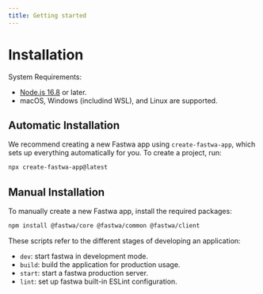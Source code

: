 ```yaml
---
title: Getting started
---
```


# Installation

System Requirements:
* [Node.js 16.8](https://nodejs.org/) or later.
* macOS, Windows (includind WSL), and Linux are supported.

## Automatic Installation
We recommend creating a new Fastwa app using `create-fastwa-app`, which sets up everything automatically for you. To create a project, run:

```bash
npx create-fastwa-app@latest
```

## Manual Installation

To manually create a new Fastwa app, install the required packages:

```bash
npm install @fastwa/core @fastwa/common @fastwa/client
```

These scripts refer to the different stages of developing an application:

* `dev`: start fastwa in development mode.
* `build`: build the application for production usage.
* `start`: start a fastwa production server.
* `lint`: set up fastwa built-in ESLint configuration.